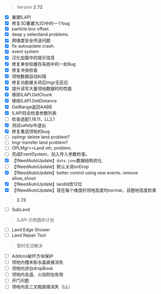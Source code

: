 > Version **2.72**
 - [x] 重建ILAPI
 - [x] 修复3D重置为2D中的一个bug
 - [x] particle box offset.
 - [x] deep y selectland problems.
 - [x] 跨维度安全传送问题
 - [x] fix autoupdate crash.
 - [x] event system
 - [x] 汉化加载中的提示信息
 - [x] 修复单坐标缓存系统中的一处Bug
 - [x] 修复冲突检查
 - [x] 领地数据自动纠错
 - [x] 修复功能被关闭后lmgr无反应
 - [x] 提升读写大量领地数据时的性能
 - [x] 移除ILAPI.GetChunk
 - [x] 移除ILAPI.GetDistance
 - [x] GetRange返回AABB
 - [x] ILAPI将会检查参数列表
 - [ ] 检查适配1.18.11，LL2.1
 - [x] 测试safetp中退出
 - [x] 修复重选领地的bug
 - [ ] oplmgr delete land problem?
 - [ ] lmgr transfer land problem?
 - [ ] OPLMgr>>Land sth, problem.
 - [ ] 完成EventSystem，加入传入参数检查。
 - [x] 【!NeedAutoUpdate】`data.json`数据结构优化
 - [ ] 【!NeedAutoUpdate】默认关闭onDrop
 - [x] 【!NeedAutoUpdate】better control using new events. remove allow_shoot
 - [x] 【!NeedAutoUpdate】landId改12位
 - [x] 【!NeedAutoUpdate】现在每个维度的领地高度均normal，且圈地高度检查

> **2.73**
 - [ ] SubLand

> ILAPI 示例插件计划
 - [ ] Land Edge Shower
 - [ ] Land Repair Tool

> 暂时无法解决
 - [ ] Addons破坏方块保护
 - [ ] 领地内撸末影水晶直接消失
 - [ ] 领地内讲台dropBook
 - [ ] 领地内击退、火焰附加有效
 - [ ] 开门问题
 - [ ] 领地内丢三叉戟直接消失（LL）